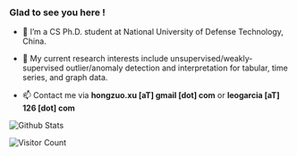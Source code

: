 ### Glad to see you here !

- 🌱 I’m a CS Ph.D. student at National University of Defense Technology, China. 
  
- 🔭 My current research interests include unsupervised/weakly-supervised outlier/anomaly detection and interpretation for tabular, time series, and graph data. 

- 📫 Contact me via **hongzuo.xu [aT] gmail [dot] com** or **leogarcia [aT] 126 [dot] com**

 
![Github Stats](https://github-readme-stats.vercel.app/api?username=xuhongzuo&show_icons=true&theme=vue&count_private=true)

![Visitor Count](https://profile-counter.glitch.me/xuhongzuo/count.svg)




<!--
**xuhongzuo/xuhongzuo** is a ✨ _special_ ✨ repository because its `README.md` (this file) appears on your GitHub profile.



Here are some ideas to get you started:

- 🔭 I’m currently working on ...
- 🌱 I’m currently learning ...
- 👯 I’m looking to collaborate on ...
- 🤔 I’m looking for help with ...
- 💬 Ask me about ...
- 📫 How to reach me: ...
- 😄 Pronouns: ...
- ⚡ Fun fact: ...
-->
